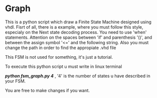 # Graph 
This is a python script which draw a Finite State Machine designed using vhdl.
Fisrt of all, there is a example, where you must follow this style, especialy on the 
Next state decoding process. 
You need to use 'when' statements.
Attention on the spaces between 'if' and parenthesis '()', and between the assign symbol '<=' and the following string.
Also you must change the path in order to find the appropiate .vhd file

This FSM is not used for something, it's just a tutorial.

To execute this python script u must write in linux terminal

***python fsm_graph.py 4***	, '4' is the number of states u have described in your FSM.

You are free to make changes if you want.